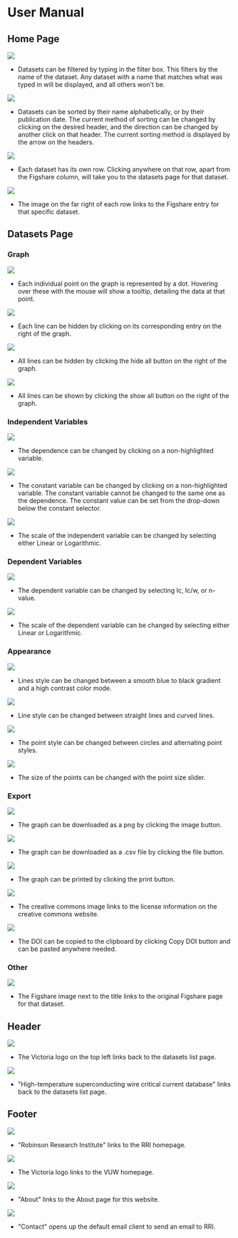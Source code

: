 # User Manual

## Home Page

![](./img/filter_box.png)

* Datasets can be filtered by typing in the filter box. This filters by the name of the dataset. Any dataset with a name that matches what was typed in will be displayed, and all others won't be. 

![](./img/home_sort.png)
  
* Datasets can be sorted by their name alphabetically, or by their publication date. The current method of sorting can be changed by clicking on the desired header, and the direction can be changed by another click on that header. The current sorting method is displayed by the arrow on the headers. 
  
![](./img/dataset_row.png)

* Each dataset has its own row. Clicking anywhere on that row, apart from the Figshare column, will take you to the datasets page for that dataset.

![](./img/datasets_figshare.png)

* The image on the far right of each row links to the Figshare entry for that specific dataset.
  
## Datasets Page

### Graph

![](./img/hover_point.png)

* Each individual point on the graph is represented by a dot. Hovering over these with the mouse will show a tooltip, detailing the data at that point. 
  
![](./img/graph_legend.png)

* Each line can be hidden by clicking on its corresponding entry on the right of the graph.
  
![](./img/graph_legend_hideall.png)

* All lines can be hidden by clicking the hide all button on the right of the graph.
  
![](./img/graph_legend_showall.png)

* All lines can be shown by clicking the show all button on the right of the graph.
  
### Independent Variables

![](./img/independent_variable.png)

* The dependence can be changed by clicking on a non-highlighted variable. 

![](./img/constant_variable.png)
  
* The constant variable can be changed by clicking on a non-highlighted variable. The constant variable cannot be changed to the same one as the dependence. The constant value can be set from the drop-down below the constant selector. 
  
![](./img/scale.png)

* The scale of the independent variable can be changed by selecting either Linear or Logarithmic.
  

### Dependent Variables 

![](./img/dependent_variable.png)

* The dependent variable can be changed by selecting Ic, Ic/w, or n-value.
  
![](./img/dependent_scale.png)

* The scale of the dependent variable can be changed by selecting either Linear or Logarithmic.
  

### Appearance

![](./img/appearance_color.png)

* Lines style can be changed between a smooth blue to black gradient and a high contrast color mode.
  
![](./img/appearance_line_style.png)

* Line style can be changed between straight lines and curved lines.
  
![](./img/appearance_point_style.png)

* The point style can be changed between circles and alternating point styles.
 
![](./img/appearance_point_size.png)

* The size of the points can be changed with the point size slider.
  

### Export

![](./img/export_png.png)

* The graph can be downloaded as a png by clicking the image button.
  
![](./img/export_csv.png)

* The graph can be downloaded as a .csv file by clicking the file button.
  
![](./img/export_print.png)

* The graph can be printed by clicking the print button.
  
![](./img/export_cc.png)

* The creative commons image links to the license information on the creative commons website.
  
![](./img/export_copy_doi.png)

* The DOI can be copied to the clipboard by clicking Copy DOI button and can be pasted anywhere needed.
  

### Other

![](./img/datasets_figshare.png)

* The Figshare image next to the title links to the original Figshare page for that dataset.
  
## Header

![](./img/vic_logo_top.png)

* The Victoria logo on the top left links back to the datasets list page.
  
![](./img/htswccdb.png)

* "High-temperature superconducting wire critical current database" links back to the datasets list page.
  

## Footer

![](./img/rri_bot.png)

* "Robinson Research Institute" links to the RRI homepage.
  
![](./img/vic_logo_bot.png)

* The Victoria logo links to the VUW homepage.

![](./img/about_bot.png)

* "About" links to the About page for this website.

![](./img/contact_bot.png)

* "Contact" opens up the default email client to send an email to RRI.
